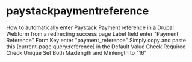 # paystackpaymentreference
How to automatically enter Paystack Payment reference in a Drupal Webform from a redirecting success page
Label field enter "Payment Reference" 
Form Key enter "payment_reference" 
Simply copy and paste this [current-page:query:reference] in the Default Value
Check Required
Check Unique
Set Both Maxlength and Minlength to "16"

